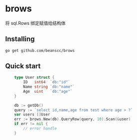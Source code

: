 # brows

将 sql.Rows 绑定赋值给结构体

## Installing

```bash
go get github.com/beanscc/brows
```

## Quick start

```go
	type User struct {
        ID   int64  `db:"id"`
        Name string `db:"name"`
        Age  uint   `db:"age"`
    }
	
    db := getDb()
	query := `select id,name,age from test where age > ?`
	var users []User
    err := brows.New(db).QueryRow(query, 10).Scan(&user)
	if err != nil {
	    // error handle	
    }   
```